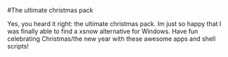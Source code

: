 #The ultimate christmas pack

Yes, you heard it right: the ultimate christmas pack. Im just so happy that I was finally able to find a xsnow alternative for Windows. 
Have fun celebrating Christmas/the new year with these awesome apps and shell scripts!
